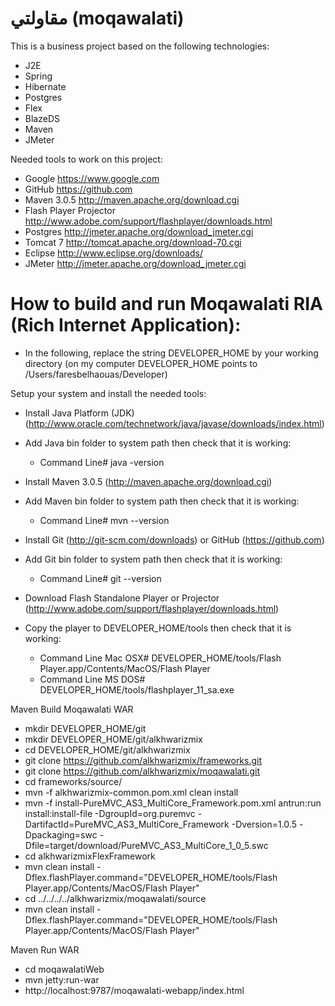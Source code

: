 مقاولتي (moqawalati)
==========

This is a business project based on the following technologies:

* J2E
* Spring
* Hibernate
* Postgres
* Flex
* BlazeDS
* Maven
* JMeter

Needed tools to work on this project:

* Google https://www.google.com
* GitHub https://github.com
* Maven 3.0.5 http://maven.apache.org/download.cgi
* Flash Player Projector http://www.adobe.com/support/flashplayer/downloads.html
* Postgres http://jmeter.apache.org/download_jmeter.cgi
* Tomcat 7 http://tomcat.apache.org/download-70.cgi
* Eclipse http://www.eclipse.org/downloads/
* JMeter http://jmeter.apache.org/download_jmeter.cgi

How to build and run Moqawalati RIA (Rich Internet Application):
==========

* In the following, replace the string DEVELOPER_HOME by your working directory (on my computer DEVELOPER_HOME points to /Users/faresbelhaouas/Developer)

Setup your system and install the needed tools:

* Install Java Platform (JDK) (http://www.oracle.com/technetwork/java/javase/downloads/index.html)
* Add Java bin folder to system path then check that it is working:
  - Command Line# java -version

* Install Maven 3.0.5 (http://maven.apache.org/download.cgi)
* Add Maven bin folder to system path then check that it is working:
  - Command Line# mvn --version

* Install Git (http://git-scm.com/downloads) or GitHub (https://github.com)
* Add Git bin folder to system path then check that it is working:
  - Command Line# git --version

* Download Flash Standalone Player or Projector (http://www.adobe.com/support/flashplayer/downloads.html)
* Copy the player to DEVELOPER_HOME/tools then check that it is working:
  - Command Line Mac OSX# DEVELOPER_HOME/tools/Flash Player.app/Contents/MacOS/Flash Player 
  - Command Line MS DOS# DEVELOPER_HOME/tools/flashplayer_11_sa.exe

Maven Build Moqawalati WAR

* mkdir DEVELOPER_HOME/git
* mkdir DEVELOPER_HOME/git/alkhwarizmix
* cd DEVELOPER_HOME/git/alkhwarizmix
* git clone https://github.com/alkhwarizmix/frameworks.git
* git clone https://github.com/alkhwarizmix/moqawalati.git
* cd frameworks/source/
* mvn -f alkhwarizmix-common.pom.xml clean install
* mvn -f install-PureMVC_AS3_MultiCore_Framework.pom.xml antrun:run install:install-file -DgroupId=org.puremvc -DartifactId=PureMVC_AS3_MultiCore_Framework -Dversion=1.0.5 -Dpackaging=swc -Dfile=target/download/PureMVC_AS3_MultiCore_1_0_5.swc
* cd alkhwarizmixFlexFramework
* mvn clean install -Dflex.flashPlayer.command="DEVELOPER_HOME/tools/Flash Player.app/Contents/MacOS/Flash Player"
* cd ../../../../alkhwarizmix/moqawalati/source
* mvn clean install -Dflex.flashPlayer.command="DEVELOPER_HOME/tools/Flash Player.app/Contents/MacOS/Flash Player"

Maven Run WAR

* cd moqawalatiWeb
* mvn jetty:run-war
* http://localhost:9787/moqawalati-webapp/index.html

